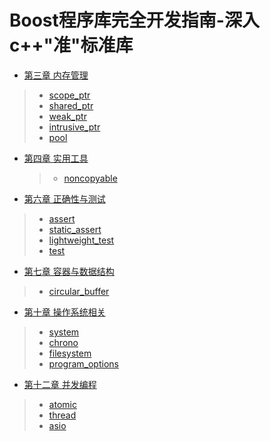 # Boost程序库完全开发指南-深入c++"准"标准库

- [第三章 内存管理](chapter3.md)
> - [scope_ptr](chapter3_1.md)
> - [shared_ptr](chapter3_2.md)
> - [weak_ptr](chapter3_3.md)
> - [intrusive_ptr](chapter3_4.md)
> - [pool](chapter3_5.md)
- [第四章 实用工具](chapter4.md)

  > - [noncopyable](chapter4_1.md)

- [第六章 正确性与测试](chapter6.md)
> - [assert](chapter6_1.md)
> - [static_assert](chapter6_2.md)
> - [lightweight_test](chapter6_3.md)
> - [test](chapter6_4.md)
- [第七章 容器与数据结构](chapter7.md)
> - [circular_buffer](chapter7_5.md)
- [第十章 操作系统相关](chapter10.md)
> - [system](chapter10_1.md)
> - [chrono](chapter10_2.md)
> - [filesystem](chapter10_3.md)
> - [program_options](chapter10_4.md)
- [第十二章 并发编程](chapter12.md)
> - [atomic](chapter12_1.md)
> - [thread](chapter12_2.md)
> - [asio](chapter12_3.md)